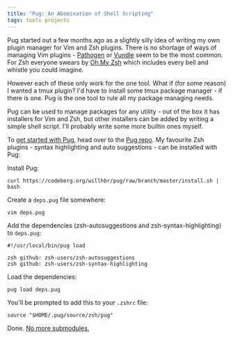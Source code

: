 ```yaml
---
title: "Pug: An Abomination of Shell Scripting"
tags: tools projects
---
```


Pug started out a few months ago as a slightly silly idea of writing my own plugin manager for Vim and Zsh plugins. There is no shortage of ways of managing Vim plugins - [Pathogen](https://github.com/tpope/vim-pathogen) or [Vundle](https://github.com/VundleVim/Vundle.vim) seem to be the most common. For Zsh everyone swears by [Oh My Zsh](https://github.com/robbyrussell/oh-my-zsh) which includes every bell and whistle you could imagine.

However each of these only work for the one tool. What if (for some reason) I wanted a tmux plugin? I'd have to install some tmux package manager - if there is one. Pug is the one tool to rule all my package managing needs.

Pug can be used to manage packages for any utility - out of the box it has installers for Vim and Zsh, but other installers can be added by writing a simple shell script. I'll probably write some more builtin ones myself.

To [get started with Pug](https://codeberg.org/willhbr/pug/src/branch/master/README.md), head over to the [Pug repo](https://codeberg.org/willhbr/pug). My favourite Zsh plugins - syntax highlighting and auto suggestions - can be installed with Pug:

Install Pug:

```shell
curl https://codeberg.org/willhbr/pug/raw/branch/master/install.sh | bash
```

Create a `deps.pug` file somewhere:

```shell
vim deps.pug
```

Add the dependencies (zsh-autosuggestions and zsh-syntax-highlighting) to `deps.pug`:

```shell
#!/usr/local/bin/pug load

zsh github: zsh-users/zsh-autosuggestions
zsh github: zsh-users/zsh-syntax-highlighting
```

Load the dependencies:

```shell
pug load deps.pug
```

You'll be prompted to add this to your `.zshrc` file:

```shell
source "$HOME/.pug/source/zsh/pug"
```

Done. [No more submodules.](https://codeberg.org/willhbr/dotfiles/commit/32117b215bde38ea70c4818a2ab3764c67a5fe6d)
